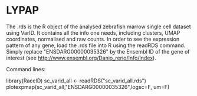 # LYPAP

The .rds is the R object of the analysed zebrafish marrow single cell dataset using VarID. 
It contains all the info one needs, including clusters, UMAP coordinates, normalised and raw counts. 
In order to see the expression pattern of any gene, load the .rds file into R using the readRDS command. 
Simply replace "ENSDARG00000035326" by the Ensembl ID of the gene of interest (see http://www.ensembl.org/Danio_rerio/Info/Index).

Command lines:

library(RaceID)
sc_varid_all <- readRDS("sc_varid_all.rds")
plotexpmap(sc_varid_all,"ENSDARG00000035326",logsc=F, um=F)
